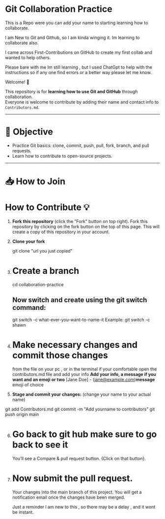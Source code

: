 # Git Collaboration Practice
This is a Repo were you can add your name to starting learning how to collaborate.

I am New to Git and Github, so I am kinda winging it. Im learning to collaborate also.

I came across First-Contributions on GitHub to create my first collab and wanted to help others.

Please bare with me Im still learning , but I used ChatGpt to help with the instructions so if any one find errors or a better way please let me know.



Welcome! 🎉

This repository is for **learning how to use Git and GitHub** through collaboration.  
Everyone is welcome to contribute by adding their name and contact info to `Contributors.md`.

---

# 📌 Objective

- Practice Git basics: clone, commit, push, pull, fork, branch, and pull requests.
- Learn how to contribute to open-source projects.

---

# 📥 How to Join

# How to Contribute 💡

1. **Fork this repository** (click the "Fork" button on top right).
    Fork this repository by clicking on the fork button on the top of this page. This will create a copy of this repository in your account.
2. **Clone your fork**
  
   git clone "url you just copied"

3. # Create a branch
    cd collaboration-practice
    ## Now switch and create using the git switch command:
     git switch -c what-ever-you-want-to-name-it
     Example:
     git switch -c shawn
4. # Make necessary changes and commit those changes
    from the file on your pc , or in the terminal if your comfortable
    open the contributors.md file and add your info
**Add your info, a message if you want and an emoji or two**
[Jane Doe] - (jane@example.com)**message** emoji of choice 

5. **Stage and commit your changes:**
    (change your name to your actual name)

git add Contributors.md
git commit -m "Add yourname to contributors"
git push origin main

6. # Go back to git hub **make sure to go back to see it**
    You'll see a Compare & pull request button.
     {Click on that button}.

7. # Now submit the pull request.
     Your changes into the main branch of this project. You will get a notification email once the changes have been merged.

    Just a reminder I am new to this , so there may be a delay , 
    and it wont be instant. 